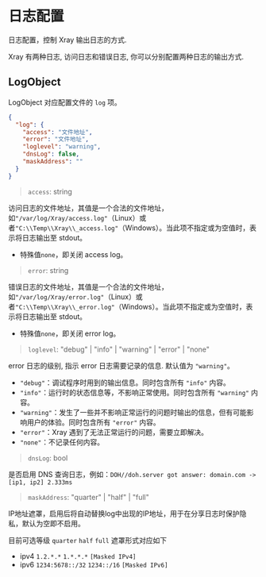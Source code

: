# 日志配置

日志配置，控制 Xray 输出日志的方式.

Xray 有两种日志, 访问日志和错误日志, 你可以分别配置两种日志的输出方式.

## LogObject

LogObject 对应配置文件的 `log` 项。

```json
{
  "log": {
    "access": "文件地址",
    "error": "文件地址",
    "loglevel": "warning",
    "dnsLog": false,
    "maskAddress": ""
  }
}
```

> `access`: string

访问日志的文件地址，其值是一个合法的文件地址，如`"/var/log/Xray/access.log"`（Linux）或者`"C:\\Temp\\Xray\\_access.log"`（Windows）。当此项不指定或为空值时，表示将日志输出至
stdout。

- 特殊值`none`，即关闭 access log。

> `error`: string

错误日志的文件地址，其值是一个合法的文件地址，如`"/var/log/Xray/error.log"`（Linux）或者`"C:\\Temp\\Xray\\_error.log"`（Windows）。当此项不指定或为空值时，表示将日志输出至
stdout。

- 特殊值`none`，即关闭 error log。

> `loglevel`: "debug" | "info" | "warning" | "error" | "none"

error 日志的级别, 指示 error 日志需要记录的信息. 默认值为 `"warning"`。

- `"debug"`：调试程序时用到的输出信息。同时包含所有 `"info"` 内容。
- `"info"`：运行时的状态信息等，不影响正常使用。同时包含所有 `"warning"` 内容。
- `"warning"`：发生了一些并不影响正常运行的问题时输出的信息，但有可能影响用户的体验。同时包含所有
  `"error"` 内容。
- `"error"`：Xray 遇到了无法正常运行的问题，需要立即解决。
- `"none"`：不记录任何内容。

> `dnsLog`: bool

是否启用 DNS
查询日志，例如：`DOH//doh.server got answer: domain.com -> [ip1, ip2] 2.333ms`

> `maskAddress`: "quarter" | "half" | "full"

IP地址遮罩，启用后将自动替换log中出现的IP地址，用于在分享日志时保护隐私，默认为空即不启用。

目前可选等级 `quarter` `half` `full` 遮罩形式对应如下

- ipv4 `1.2.*.*` `1.*.*.*` `[Masked IPv4]`
- ipv6 `1234:5678::/32` `1234::/16` `[Masked IPv6]`
